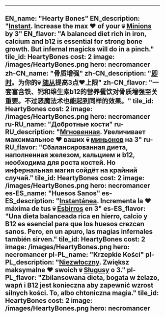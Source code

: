 ---

EN_name: "Hearty Bones"
EN_description: "<u><u>Instant</u></u>. Increase the max ❤️ of your 💀 <u>Minions</u> by 3"
EN_flavor: "A balanced diet rich in iron, calcium and b12 is essential for strong bone growth. But infernal magicks will do in a pinch."
tile_id: HeartyBones
cost: 2
image: /images/HeartyBones.png
hero: necromancer
zh-CN_name: "骨质增强"
zh-CN_description: "<u><u>即时</u></u>。为你的💀 <u>随从</u>提高3点❤️上限"
zh-CN_flavor: "一套富含铁、钙和维生素b12的营养餐饮对骨质增强至关重要。不过恶魔法术也能起到同样的效果。"
tile_id: HeartyBones
cost: 2
image: /images/HeartyBones.png
hero: necromancer
ru-RU_name: "Добротные кости"
ru-RU_description: "<u><u>Мгновенная</u></u>. Увеличивает максимальное ❤️ ваших 💀 <u>миньонов</u> на 3"
ru-RU_flavor: "Сбалансированная диета, наполненная железом, кальцием и b12, необходима для роста костей. Но инфернальная магия сойдёт на крайний случай."
tile_id: HeartyBones
cost: 2
image: /images/HeartyBones.png
hero: necromancer
es-ES_name: "Huesos Sanos"
es-ES_description: "<u><u>Instantánea</u></u>. Incrementa la ❤️ máxima de tus 💀 <u>Esbirros</u> en 3"
es-ES_flavor: "Una dieta balanceada rica en hierro, calcio y B12 es esencial para que los huesos crezcan sanos. Pero, en un apuro, las magias infernales también sirven."
tile_id: HeartyBones
cost: 2
image: /images/HeartyBones.png
hero: necromancer
pl-PL_name: "Krzepkie Kości"
pl-PL_description: "<u><u>Niezwłoczny</u></u>. Zwiększ maksymalne ❤️ swoich 💀 <u>Sługusy</u> o 3."
pl-PL_flavor: "Zbilansowana dieta, bogata w żelazo, wapń i B12 jest konieczna aby zapewnić wzrost silnych kości. To, albo chtoniczna magia."
tile_id: HeartyBones
cost: 2
image: /images/HeartyBones.png
hero: necromancer
---